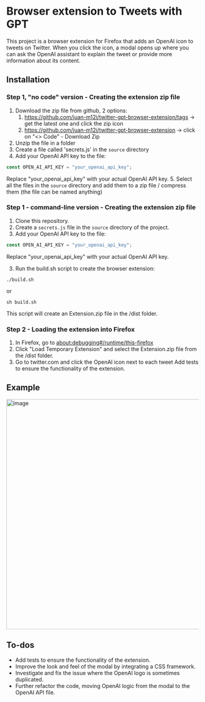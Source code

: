 # Browser extension to Tweets with GPT

This project is a browser extension for Firefox that adds an OpenAI icon to tweets on Twitter. When you click the icon, a modal opens up where you can ask the OpenAI assistant to explain the tweet or provide more information about its content.

## Installation
### Step 1, "no code" version - Creating the extension zip file

1. Download the zip file from github, 2 options:
   1. https://github.com/juan-m12i/twitter-gpt-browser-extension/tags -> get the latest one and click the zip icon
   2. https://github.com/juan-m12i/twitter-gpt-browser-extension -> click on "<> Code" - Download Zip
2. Unzip the file in a folder
3. Create a file called 'secrets.js' in the `source` directory
4. Add your OpenAI API key to the file:

```javascript
const OPEN_AI_API_KEY = "your_openai_api_key";
```
Replace "your_openai_api_key" with your actual OpenAI API key.
5. Select all the files in the `source` directory and add them to a zip file / compress them (the file can be named anything)

### Step 1 - command-line version - Creating the extension zip file

1. Clone this repository.
2. Create a `secrets.js` file in the `source` directory of the project. 
3. Add your OpenAI API key to the file:

```javascript
const OPEN_AI_API_KEY = "your_openai_api_key";
```
Replace "your_openai_api_key" with your actual OpenAI API key.

3. Run the build.sh script to create the browser extension:

```
./build.sh
```
or
```
sh build.sh
```

This script will create an Extension.zip file in the /dist folder.

### Step 2 - Loading the extension into Firefox
1. In Firefox, go to [about:debugging#/runtime/this-firefox](about:debugging#/runtime/this-firefox)
2. Click "Load Temporary Extension" and select the Extension.zip file from the /dist folder.
3. Go to twitter.com and click the OpenAI icon next to each tweet    Add tests to ensure the functionality of the extension.

## Example
<img width="603" alt="image" src="https://user-images.githubusercontent.com/11706611/226071685-4ad9b3dd-ccc0-401b-84d1-1f4ea2c1b62e.png">


## To-dos
- Add tests to ensure the functionality of the extension.
- Improve the look and feel of the modal by integrating a CSS framework.
- Investigate and fix the issue where the OpenAI logo is sometimes duplicated.
- Further refactor the code, moving OpenAI logic from the modal to the OpenAI API file.


